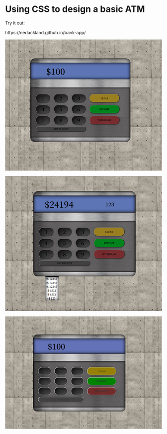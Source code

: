 <h1>Using CSS to design a basic ATM</h1>

<p>Try it out: <p> https://nedackland.github.io/bank-app/


![example](/images/Atm.png)

![example](/images/atm-receipt.png)

![example](/images/atm-css.png)